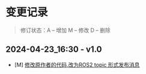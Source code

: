 # 变更记录

> 修订状态：A – 增加 M – 修改 D – 删除

## 2024-04-23_16:30 - v1.0
- [M] [修改原作者的代码,改为ROS2 topic 形式发布消息](./webcam_object_detection.py)

